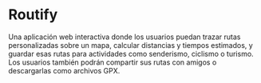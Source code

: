 # Routify
Una aplicación web interactiva donde los usuarios puedan trazar rutas personalizadas sobre un mapa, calcular distancias y tiempos estimados, y guardar esas rutas para actividades como senderismo, ciclismo o turismo. Los usuarios también podrán compartir sus rutas con amigos o descargarlas como archivos GPX.
